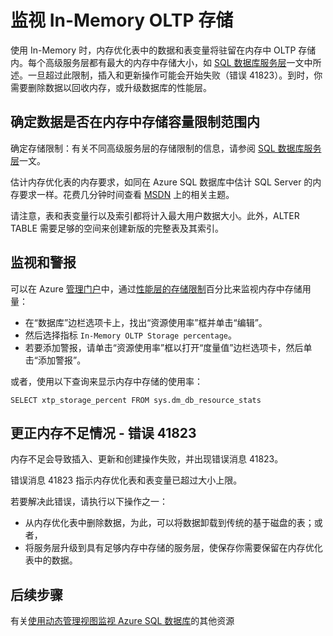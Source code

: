 <properties
	pageTitle="监视 XTP 内存中存储 | Azure"
	description="估算和监视 XTP 内存中存储用量与容量；解决容量错误 41823"
	services="sql-database"
	documentationCenter=""
	authors="jodebrui"
	manager="jhubbard"
	editor=""/>


<tags
	ms.service="sql-database"
	ms.date="07/18/2016"
	wacn.date="08/15/2016"/>


# 监视 In-Memory OLTP 存储

使用 In-Memory 时，内存优化表中的数据和表变量将驻留在内存中 OLTP 存储内。每个高级服务层都有最大的内存中存储大小，如 [SQL 数据库服务层](/documentation/articles/sql-database-service-tiers/#service-tiers-for-single-databases)一文中所述。一旦超过此限制，插入和更新操作可能会开始失败（错误 41823）。到时，你需要删除数据以回收内存，或升级数据库的性能层。

## 确定数据是否在内存中存储容量限制范围内

确定存储限制：有关不同高级服务层的存储限制的信息，请参阅 [SQL 数据库服务层](/documentation/articles/sql-database-service-tiers/#service-tiers-for-single-databases)一文。

估计内存优化表的内存要求，如同在 Azure SQL 数据库中估计 SQL Server 的内存要求一样。花费几分钟时间查看 [MSDN](https://msdn.microsoft.com/zh-cn/library/dn282389.aspx) 上的相关主题。

请注意，表和表变量行以及索引都将计入最大用户数据大小。此外，ALTER TABLE 需要足够的空间来创建新版的完整表及其索引。

## 监视和警报

可以在 Azure [管理门户](/documentation/articles/sql-database-service-tiers/#service-tiers-for-single-databases)中，通过[性能层的存储限制](https://manage.windowsazure.cn)百分比来监视内存中存储用量：

- 在“数据库”边栏选项卡上，找出“资源使用率”框并单击“编辑”。
- 然后选择指标 `In-Memory OLTP Storage percentage`。
- 若要添加警报，请单击“资源使用率”框以打开“度量值”边栏选项卡，然后单击“添加警报”。

或者，使用以下查询来显示内存中存储的使用率：

    SELECT xtp_storage_percent FROM sys.dm_db_resource_stats


## 更正内存不足情况 - 错误 41823

内存不足会导致插入、更新和创建操作失败，并出现错误消息 41823。

错误消息 41823 指示内存优化表和表变量已超过大小上限。

若要解决此错误，请执行以下操作之一：


- 从内存优化表中删除数据，为此，可以将数据卸载到传统的基于磁盘的表；或者，
- 将服务层升级到具有足够内存中存储的服务层，使保存你需要保留在内存优化表中的数据。

## 后续步骤
有关[使用动态管理视图监视 Azure SQL 数据库](/documentation/articles/sql-database-monitoring-with-dmvs/)的其他资源

<!---HONumber=Mooncake_0808_2016-->